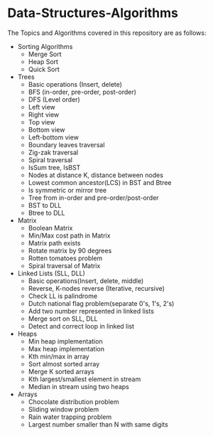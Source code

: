 # Data-Structures-Algorithms

The Topics and Algorithms covered in this repository are as follows:

* Sorting Algorithms
    * Merge Sort
    * Heap Sort
    * Quick Sort
* Trees
    * Basic operations (Insert, delete)
    * BFS (in-order, pre-order, post-order)
    * DFS (Level order)
    * Left view
    * Right view
    * Top view
    * Bottom view
    * Left-bottom view
    * Boundary leaves traversal
    * Zig-zak traversal
    * Spiral traversal
    * IsSum tree, IsBST
    * Nodes at distance K, distance between nodes
    * Lowest common ancestor(LCS) in BST and Btree
    * Is symmetric or mirror tree
    * Tree from in-order and pre-order/post-order
    * BST to DLL
    * Btree to DLL
* Matrix
    * Boolean Matrix
    * Min/Max cost path in Matrix
    * Matrix path exists
    * Rotate matrix by 90 degrees
    * Rotten tomatoes problem
    * Spiral traversal of Matrix
* Linked Lists (SLL, DLL)
    * Basic operations(Insert, delete, middle)
    * Reverse, K-nodes reverse (Iterative, recursive)
    * Check LL is palindrome
    * Dutch national flag problem(separate 0's, 1's, 2's)
    * Add two number represented in linked lists
    * Merge sort on SLL, DLL
    * Detect and correct loop in linked list
* Heaps
    * Min heap implementation
    * Max heap implementation
    * Kth min/max in array
    * Sort almost sorted array
    * Merge K sorted arrays
    * Kth largest/smallest element in stream
    * Median in stream using two heaps
* Arrays
    * Chocolate distribution problem
    * Sliding window problem
    * Rain water trapping problem
    * Largest number smaller than N with same digits
